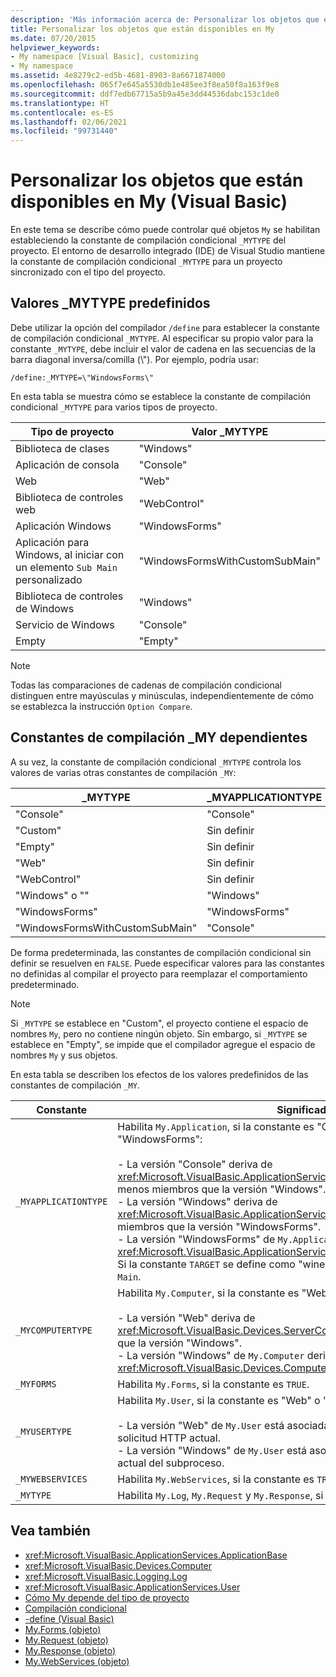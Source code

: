 ```yaml
---
description: 'Más información acerca de: Personalizar los objetos que están disponibles en My (Visual Basic)'
title: Personalizar los objetos que están disponibles en My
ms.date: 07/20/2015
helpviewer_keywords:
- My namespace [Visual Basic], customizing
- My namespace
ms.assetid: 4e8279c2-ed5b-4681-8903-8a6671874000
ms.openlocfilehash: 065f7e645a5530db1e485ee3f8ea50f8a163f9e8
ms.sourcegitcommit: ddf7edb67715a5b9a45e3dd44536dabc153c1de0
ms.translationtype: HT
ms.contentlocale: es-ES
ms.lasthandoff: 02/06/2021
ms.locfileid: "99731440"
---
```

# <a name="customizing-which-objects-are-available-in-my-visual-basic"></a>Personalizar los objetos que están disponibles en My (Visual Basic)

En este tema se describe cómo puede controlar qué objetos `My` se habilitan estableciendo la constante de compilación condicional `_MYTYPE` del proyecto. El entorno de desarrollo integrado (IDE) de Visual Studio mantiene la constante de compilación condicional `_MYTYPE` para un proyecto sincronizado con el tipo del proyecto.  
  
## <a name="predefined-_mytype-values"></a>Valores \_MYTYPE predefinidos  

Debe utilizar la opción del compilador `/define` para establecer la constante de compilación condicional `_MYTYPE`. Al especificar su propio valor para la constante `_MYTYPE`, debe incluir el valor de cadena en las secuencias de la barra diagonal inversa/comilla (\\"). Por ejemplo, podría usar:  
  
```console  
/define:_MYTYPE=\"WindowsForms\"  
```  
  
 En esta tabla se muestra cómo se establece la constante de compilación condicional `_MYTYPE` para varios tipos de proyecto.  
  
|Tipo de proyecto|Valor \_MYTYPE|  
|------------------|--------------------|  
|Biblioteca de clases|"Windows"|  
|Aplicación de consola|"Console"|  
|Web|"Web"|  
|Biblioteca de controles web|"WebControl"|  
|Aplicación Windows|"WindowsForms"|  
|Aplicación para Windows, al iniciar con un elemento `Sub Main` personalizado|"WindowsFormsWithCustomSubMain"|  
|Biblioteca de controles de Windows|"Windows"|  
|Servicio de Windows|"Console"|  
|Empty|"Empty"|  
  
> [!NOTE]
> Todas las comparaciones de cadenas de compilación condicional distinguen entre mayúsculas y minúsculas, independientemente de cómo se establezca la instrucción `Option Compare`.  
  
## <a name="dependent-_my-compilation-constants"></a>Constantes de compilación \_MY dependientes  

A su vez, la constante de compilación condicional `_MYTYPE` controla los valores de varias otras constantes de compilación `_MY`:  
  
|\_MYTYPE|\_MYAPPLICATIONTYPE|\_MYCOMPUTERTYPE|\_MYFORMS|\_MYUSERTYPE|\_MYWEBSERVICES|  
|--------------|-------------------------|----------------------|---------------|------------------|---------------------|  
|"Console"|"Console"|"Windows"|Sin definir|"Windows"|true|  
|"Custom"|Sin definir|Sin definir|Sin definir|Sin definir|Sin definir|  
|"Empty"|Sin definir|Sin definir|Sin definir|Sin definir|Sin definir|  
|"Web"|Sin definir|"Web"|false|"Web"|false|  
|"WebControl"|Sin definir|"Web"|false|"Web"|true|  
|"Windows" o ""|"Windows"|"Windows"|Sin definir|"Windows"|true|  
|"WindowsForms"|"WindowsForms"|"Windows"|true|"Windows"|true|  
|"WindowsFormsWithCustomSubMain"|"Console"|"Windows"|true|"Windows"|true|  
  
 De forma predeterminada, las constantes de compilación condicional sin definir se resuelven en `FALSE`. Puede especificar valores para las constantes no definidas al compilar el proyecto para reemplazar el comportamiento predeterminado.  
  
> [!NOTE]
> Si `_MYTYPE` se establece en "Custom", el proyecto contiene el espacio de nombres `My`, pero no contiene ningún objeto. Sin embargo, si `_MYTYPE` se establece en "Empty", se impide que el compilador agregue el espacio de nombres `My` y sus objetos.  
  
 En esta tabla se describen los efectos de los valores predefinidos de las constantes de compilación `_MY`.  
  
|Constante|Significado|  
|--------------|-------------|  
|`_MYAPPLICATIONTYPE`|Habilita `My.Application`, si la constante es "Console", "Windows" o "WindowsForms":<br /><br /> - La versión "Console" deriva de <xref:Microsoft.VisualBasic.ApplicationServices.ConsoleApplicationBase>; tiene menos miembros que la versión "Windows".<br />- La versión "Windows" deriva de <xref:Microsoft.VisualBasic.ApplicationServices.ApplicationBase>; tiene menos miembros que la versión "WindowsForms".<br />- La versión "WindowsForms" de `My.Application` deriva de <xref:Microsoft.VisualBasic.ApplicationServices.WindowsFormsApplicationBase>. Si la constante `TARGET` se define como "winexe", la clase incluye un método `Sub Main`.|  
|`_MYCOMPUTERTYPE`|Habilita `My.Computer`, si la constante es "Web" o "Windows":<br /><br /> - La versión "Web" deriva de <xref:Microsoft.VisualBasic.Devices.ServerComputer>; tiene menos miembros que la versión "Windows".<br />- La versión "Windows" de `My.Computer` deriva de <xref:Microsoft.VisualBasic.Devices.Computer>.|  
|`_MYFORMS`|Habilita `My.Forms`, si la constante es `TRUE`.|  
|`_MYUSERTYPE`|Habilita `My.User`, si la constante es "Web" o "Windows":<br /><br /> - La versión "Web" de `My.User` está asociada a la identidad del usuario de la solicitud HTTP actual.<br />- La versión "Windows" de `My.User` está asociada a la entidad de seguridad actual del subproceso.|  
|`_MYWEBSERVICES`|Habilita `My.WebServices`, si la constante es `TRUE`.|  
|`_MYTYPE`|Habilita `My.Log`, `My.Request` y `My.Response`, si la constante es "Web".|  
  
## <a name="see-also"></a>Vea también

- <xref:Microsoft.VisualBasic.ApplicationServices.ApplicationBase>
- <xref:Microsoft.VisualBasic.Devices.Computer>
- <xref:Microsoft.VisualBasic.Logging.Log>
- <xref:Microsoft.VisualBasic.ApplicationServices.User>
- [Cómo My depende del tipo de proyecto](../development-with-my/how-my-depends-on-project-type.md)
- [Compilación condicional](../../programming-guide/program-structure/conditional-compilation.md)
- [-define (Visual Basic)](../../reference/command-line-compiler/define.md)
- [My.Forms (objeto)](../../language-reference/objects/my-forms-object.md)
- [My.Request (objeto)](../../language-reference/objects/my-request-object.md)
- [My.Response (objeto)](../../language-reference/objects/my-response-object.md)
- [My.WebServices (objeto)](../../language-reference/objects/my-webservices-object.md)
